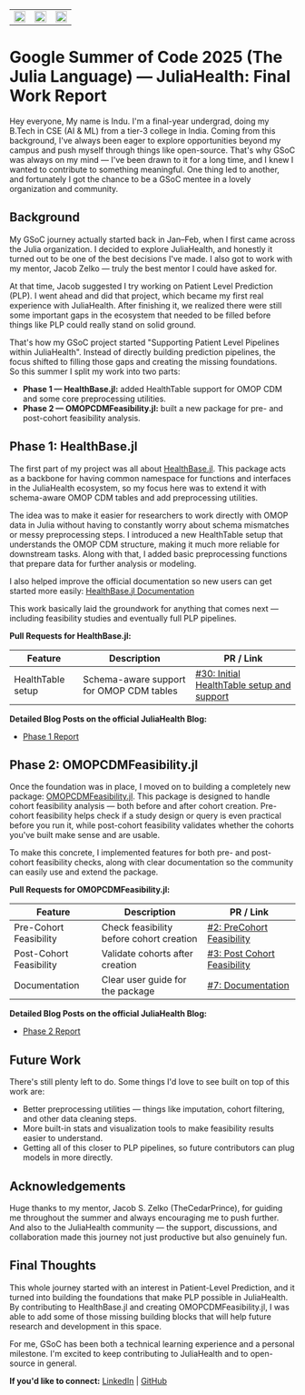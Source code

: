 <table width="100%">
<tr>
    <td width="33%" align="center">
        <img src="https://github.com/user-attachments/assets/de094470-094d-4f7c-90c5-de2208b136a4" style="width:100%; height:auto;" />
    </td>
    <td width="33%" align="center">
        <img src="https://julialang.org/assets/infra/logo.svg" style="width:100%; height:auto;" />
    </td>
    <td width="33%" align="center">
        <img src="https://juliahealth.org/assets/images/logo.png" style="width:100%; height:auto;" />
    </td>
</tr>
</table>


# Google Summer of Code 2025 (The Julia Language) — JuliaHealth: Final Work Report  

Hey everyone, My name is Indu. I'm a final-year undergrad, doing my B.Tech in CSE (AI & ML) from a tier-3 college in India. Coming from this background, I've always been eager to explore opportunities beyond my campus and push myself through things like open-source. That's why GSoC was always on my mind — I've been drawn to it for a long time, and I knew I wanted to contribute to something meaningful. One thing led to another, and fortunately I got the chance to be a GSoC mentee in a lovely organization and community.

## Background

My GSoC journey actually started back in Jan–Feb, when I first came across the Julia organization. I decided to explore JuliaHealth, and honestly it turned out to be one of the best decisions I've made. I also got to work with my mentor, Jacob Zelko — truly the best mentor I could have asked for. 

At that time, Jacob suggested I try working on Patient Level Prediction (PLP). I went ahead and did that project, which became my first real experience with JuliaHealth. After finishing it, we realized there were still some important gaps in the ecosystem that needed to be filled before things like PLP could really stand on solid ground.

That's how my GSoC project started "Supporting Patient Level Pipelines within JuliaHealth". Instead of directly building prediction pipelines, the focus shifted to filling those gaps and creating the missing foundations.  
So this summer I split my work into two parts:

- **Phase 1 — HealthBase.jl:** added HealthTable support for OMOP CDM and some core preprocessing utilities.  
- **Phase 2 — OMOPCDMFeasibility.jl:** built a new package for pre- and post-cohort feasibility analysis.

## Phase 1: HealthBase.jl

The first part of my project was all about [HealthBase.jl](https://github.com/JuliaHealth/HealthBase.jl). This package acts as a backbone for having common namespace for functions and interfaces in the JuliaHealth ecosystem, so my focus here was to extend it with schema-aware OMOP CDM tables and add preprocessing utilities.

The idea was to make it easier for researchers to work directly with OMOP data in Julia without having to constantly worry about schema mismatches or messy preprocessing steps. I introduced a new HealthTable setup that understands the OMOP CDM structure, making it much more reliable for downstream tasks. Along with that, I added basic preprocessing functions that prepare data for further analysis or modeling.

I also helped improve the official documentation so new users can get started more easily: [HealthBase.jl Documentation](https://juliahealth.github.io/HealthBase.jl/)

This work basically laid the groundwork for anything that comes next — including feasibility studies and eventually full PLP pipelines.

**Pull Requests for HealthBase.jl:**

| Feature | Description | PR / Link |
|---------|-------------|-----------|
| HealthTable setup | Schema-aware support for OMOP CDM tables | [#30: Initial HealthTable setup and support](https://github.com/JuliaHealth/HealthBase.jl/pull/30) |

**Detailed Blog Posts on the official JuliaHealth Blog:**  
- [Phase 1 Report](https://juliahub.org/blog/phase1)

## Phase 2: OMOPCDMFeasibility.jl

Once the foundation was in place, I moved on to building a completely new package: [OMOPCDMFeasibility.jl](https://github.com/JuliaHealth/OMOPCDMFeasibility.jl). This package is designed to handle cohort feasibility analysis — both before and after cohort creation. Pre-cohort feasibility helps check if a study design or query is even practical before you run it, while post-cohort feasibility validates whether the cohorts you've built make sense and are usable.

To make this concrete, I implemented features for both pre- and post-cohort feasibility checks, along with clear documentation so the community can easily use and extend the package.

**Pull Requests for OMOPCDMFeasibility.jl:**

| Feature | Description | PR / Link |
|---------|-------------|-----------|
| Pre-Cohort Feasibility | Check feasibility before cohort creation | [#2: PreCohort Feasibility](https://github.com/JuliaHealth/OMOPCDMFeasibility.jl/pull/2) |
| Post-Cohort Feasibility | Validate cohorts after creation | [#3: Post Cohort Feasibility](https://github.com/JuliaHealth/OMOPCDMFeasibility.jl/pull/3) |
| Documentation | Clear user guide for the package | [#7: Documentation](https://github.com/JuliaHealth/OMOPCDMFeasibility.jl/pull/7) |

**Detailed Blog Posts on the official JuliaHealth Blog:**  
- [Phase 2 Report](https://juliahub.org/blog/phase2)

## Future Work

There's still plenty left to do. Some things I'd love to see built on top of this work are:

- Better preprocessing utilities — things like imputation, cohort filtering, and other data cleaning steps.  
- More built-in stats and visualization tools to make feasibility results easier to understand.  
- Getting all of this closer to PLP pipelines, so future contributors can plug models in more directly.

## Acknowledgements

Huge thanks to my mentor, Jacob S. Zelko (TheCedarPrince), for guiding me throughout the summer and always encouraging me to push further. And also to the JuliaHealth community — the support, discussions, and collaboration made this journey not just productive but also genuinely fun.

## Final Thoughts

This whole journey started with an interest in Patient-Level Prediction, and it turned into building the foundations that make PLP possible in JuliaHealth. By contributing to HealthBase.jl and creating OMOPCDMFeasibility.jl, I was able to add some of those missing building blocks that will help future research and development in this space.

For me, GSoC has been both a technical learning experience and a personal milestone. I'm excited to keep contributing to JuliaHealth and to open-source in general.

**If you'd like to connect:** [LinkedIn](https://www.linkedin.com/in/kosuriindu/) | [GitHub](https://github.com/kosuriindu)
